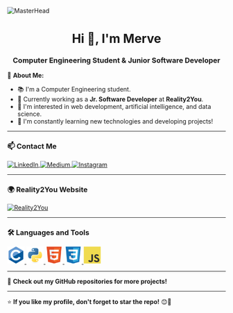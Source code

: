 ![MasterHead](https://user-images.githubusercontent.com/76626529/128739475-8fb41814-e19e-490e-a699-57d1cd78332b.gif)

<h1 align="center">Hi 👋, I'm Merve</h1>
<h3 align="center">Computer Engineering Student & Junior Software Developer</h3>

🌱 **About Me:**  
- 📚 I'm a Computer Engineering student.  
- 🔭 Currently working as a **Jr. Software Developer** at **Reality2You**.  
- 🚀 I'm interested in web development, artificial intelligence, and data science.  
- 📖 I'm constantly learning new technologies and developing projects!  

---

### 📫 **Contact Me**  
<p align="left">
  <a href="https://www.linkedin.com/in/merve-canpolat-6356442b8" target="_blank">
    <img align="center" src="https://raw.githubusercontent.com/rahuldkjain/github-profile-readme-generator/master/src/images/icons/Social/linked-in-alt.svg" alt="LinkedIn" height="30" width="40" />
  </a>
  <a href="https://medium.com/@canpolatmerveb432a3" target="_blank">
    <img align="center" src="https://raw.githubusercontent.com/rahuldkjain/github-profile-readme-generator/master/src/images/icons/Social/medium.svg" alt="Medium" height="30" width="40" />
  </a>
  <a href="https://www.instagram.com/mervecanpolat.x?igsh=MXU0eDdyMzk2amxpNQ==" target="_blank">
    <img align="center" src="https://raw.githubusercontent.com/rahuldkjain/github-profile-readme-generator/master/src/images/icons/Social/instagram.svg" alt="Instagram" height="30" width="40" />
  </a>
</p>

---

### 🌍 **Reality2You Website**
<p align="left">
  <a href="https://www.reality2you.com/hakkimizda/merve-canpolat/" target="_blank">
    <img src="https://github.com/kullanıcı-adın/repository-adı/raw/main/Ekran%20g%C3%B6r%C3%BCnt%C3%BCs%C3%BC%202025-02-07%20163601.png" alt="Reality2You" width="200" />
  </a>
</p>

---

### 🛠️ **Languages and Tools**
<p align="left"> 
  <a href="https://www.cprogramming.com/" target="_blank" rel="noreferrer">
    <img src="https://raw.githubusercontent.com/devicons/devicon/master/icons/c/c-original.svg" alt="C" width="40" height="40"/> 
  </a> 
  <a href="https://www.python.org" target="_blank" rel="noreferrer"> 
    <img src="https://raw.githubusercontent.com/devicons/devicon/master/icons/python/python-original.svg" alt="Python" width="40" height="40"/> 
  </a> 
  <a href="https://developer.mozilla.org/en-US/docs/Web/HTML" target="_blank" rel="noreferrer"> 
    <img src="https://raw.githubusercontent.com/devicons/devicon/master/icons/html5/html5-original.svg" alt="HTML5" width="40" height="40"/> 
  </a> 
  <a href="https://developer.mozilla.org/en-US/docs/Web/CSS" target="_blank" rel="noreferrer"> 
    <img src="https://raw.githubusercontent.com/devicons/devicon/master/icons/css3/css3-original.svg" alt="CSS3" width="40" height="40"/> 
  </a> 
  <a href="https://developer.mozilla.org/en-US/docs/Web/JavaScript" target="_blank" rel="noreferrer"> 
    <img src="https://raw.githubusercontent.com/devicons/devicon/master/icons/javascript/javascript-original.svg" alt="JavaScript" width="40" height="40"/> 
  </a>
</p>

---

📌 **Check out my GitHub repositories for more projects!**  

---

⭐ **If you like my profile, don't forget to star the repo!** 😊🌟

